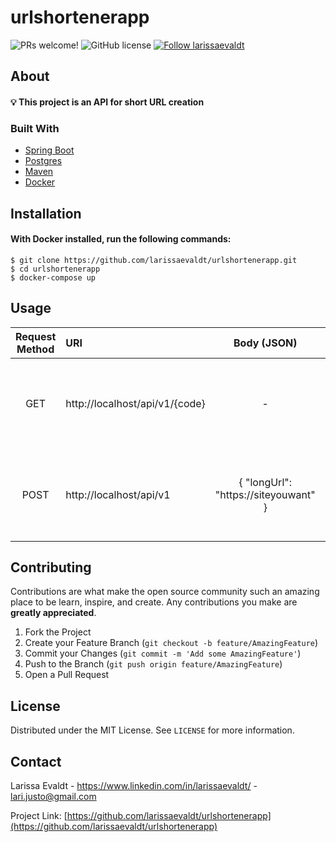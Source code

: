 # urlshortenerapp

<p>
  <img alt="PRs welcome!" src="https://img.shields.io/static/v1?label=PRs&message=WELCOME&style=for-the-badge&color=4A90E2&labelColor=222222" />
     
  <img alt="GitHub license" src="https://img.shields.io/github/license/larissaevaldt/urlshortenerapp?color=4A90E2&logo=3C424B&logoColor=3C424B&style=for-the-badge&labelColor=222222" />

  <a href="https://github.com/larissaevaldt">
    <img alt="Follow larissaevaldt" src="https://img.shields.io/static/v1?label=Follow&message=larissaevaldt&style=for-the-badge&color=4A90E2&labelColor=222222" />
  </a>
</p>


## About
#### 💡 This project is an API for short URL creation

### Built With

* [Spring Boot](https://spring.io/projects/spring-boot)
* [Postgres](https://www.postgresql.org/)
* [Maven](https://maven.apache.org/)
* [Docker](https://www.docker.com/)

## Installation
#### With Docker installed, run the following commands:
```
$ git clone https://github.com/larissaevaldt/urlshortenerapp.git
$ cd urlshortenerapp
$ docker-compose up
```

## Usage

Request Method | URI | Body (JSON) | Description |  
:---: | :--- | :---: | :--- |
GET | http://localhost/api/v1/{code} | - | Retrieve original URL and redirect user to the correct Website | 
POST | http://localhost/api/v1 | { "longUrl": "https://siteyouwant" } | Create a unique short URL and return it in the response body |

<!-- CONTRIBUTING -->
## Contributing

Contributions are what make the open source community such an amazing place to be learn, inspire, and create. Any contributions you make are **greatly appreciated**.

1. Fork the Project
2. Create your Feature Branch (`git checkout -b feature/AmazingFeature`)
3. Commit your Changes (`git commit -m 'Add some AmazingFeature'`)
4. Push to the Branch (`git push origin feature/AmazingFeature`)
5. Open a Pull Request


<!-- LICENSE -->
## License

Distributed under the MIT License. See `LICENSE` for more information.


<!-- CONTACT -->
## Contact

Larissa Evaldt - https://www.linkedin.com/in/larissaevaldt/ - lari.justo@gmail.com

Project Link: [https://github.com/larissaevaldt/urlshortenerapp](https://github.com/larissaevaldt/urlshortenerapp)
